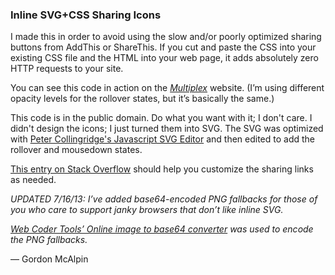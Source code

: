 ### Inline SVG+CSS Sharing Icons

I made this in order to avoid using the slow and/or poorly optimized sharing buttons from AddThis or ShareThis. If you cut and paste the CSS into your existing CSS file and the HTML into your web page, it adds absolutely zero HTTP requests to your site.

You can see this code in action on the *[Multiplex](http://www.multiplexcomic.com)* website. (I’m using different opacity levels for the rollover states, but it’s basically the same.)

This code is in the public domain. Do what you want with it; I don't care. I didn't design the icons; I just turned them into SVG. The SVG was optimized with [Peter Collingridge's Javascript SVG Editor](http://petercollingridge.appspot.com/svg-editor) and then edited to add the rollover and mousedown states.

[This entry on Stack Overflow](http://stackoverflow.com/questions/15074566/open-source-alternative-to-addthis-addtoany-sharethis-etcfor-social-bookmarking) should help you customize the sharing links as needed.

*UPDATED 7/16/13: I’ve added base64-encoded PNG fallbacks for those of you who care to support janky browsers that don’t like inline SVG.*

*[Web Coder Tools’ Online image to base64 converter](http://webcodertools.com/imagetobase64converter/Create) was used to encode the PNG fallbacks.*

— Gordon McAlpin